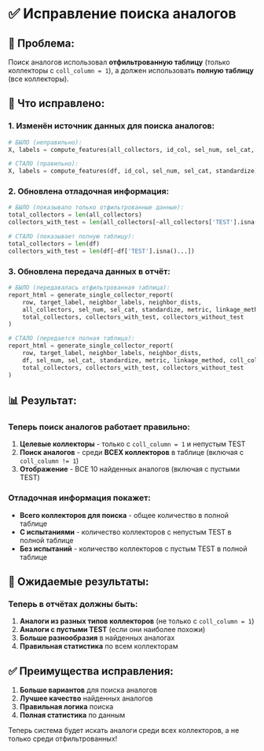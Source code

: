 # ✅ Исправление поиска аналогов

## 🎯 **Проблема:**
Поиск аналогов использовал **отфильтрованную таблицу** (только коллекторы с `coll_column = 1`), а должен использовать **полную таблицу** (все коллекторы).

## 🔧 **Что исправлено:**

### **1. Изменён источник данных для поиска аналогов:**
```python
# БЫЛО (неправильно):
X, labels = compute_features(all_collectors, id_col, sel_num, sel_cat, standardize)

# СТАЛО (правильно):
X, labels = compute_features(df, id_col, sel_num, sel_cat, standardize)
```

### **2. Обновлена отладочная информация:**
```python
# БЫЛО (показывало только отфильтрованные данные):
total_collectors = len(all_collectors)
collectors_with_test = len(all_collectors[~all_collectors['TEST'].isna()...])

# СТАЛО (показывает полную таблицу):
total_collectors = len(df)
collectors_with_test = len(df[~df['TEST'].isna()...])
```

### **3. Обновлена передача данных в отчёт:**
```python
# БЫЛО (передавалась отфильтрованная таблица):
report_html = generate_single_collector_report(
    row, target_label, neighbor_labels, neighbor_dists, 
    all_collectors, sel_num, sel_cat, standardize, metric, linkage_method, coll_column,
    total_collectors, collectors_with_test, collectors_without_test
)

# СТАЛО (передается полная таблица):
report_html = generate_single_collector_report(
    row, target_label, neighbor_labels, neighbor_dists, 
    df, sel_num, sel_cat, standardize, metric, linkage_method, coll_column,
    total_collectors, collectors_with_test, collectors_without_test
)
```

## 📊 **Результат:**

### **Теперь поиск аналогов работает правильно:**

1. **Целевые коллекторы** - только с `coll_column = 1` и непустым TEST
2. **Поиск аналогов** - среди **ВСЕХ коллекторов** в таблице (включая с `coll_column != 1`)
3. **Отображение** - ВСЕ 10 найденных аналогов (включая с пустыми TEST)

### **Отладочная информация покажет:**

- **Всего коллекторов для поиска** - общее количество в полной таблице
- **С испытаниями** - количество коллекторов с непустым TEST в полной таблице
- **Без испытаний** - количество коллекторов с пустым TEST в полной таблице

## 🎯 **Ожидаемые результаты:**

### **Теперь в отчётах должны быть:**

1. **Аналоги из разных типов коллекторов** (не только с `coll_column = 1`)
2. **Аналоги с пустыми TEST** (если они наиболее похожи)
3. **Больше разнообразия** в найденных аналогах
4. **Правильная статистика** по всем коллекторам

## ✅ **Преимущества исправления:**

1. **Больше вариантов** для поиска аналогов
2. **Лучшее качество** найденных аналогов
3. **Правильная логика** поиска
4. **Полная статистика** по данным

Теперь система будет искать аналоги среди всех коллекторов, а не только среди отфильтрованных!
